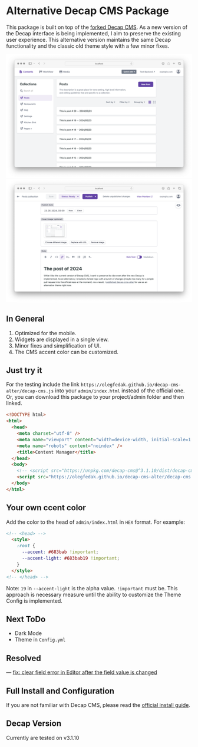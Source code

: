 # Alternative Decap CMS Package
This package is built on top of the [forked Decap CMS](https://github.com/olegfedak/decap-cms). As a new version of the Decap interface is being implemented, I aim to preserve the existing user experience. This alternative version maintains the same Decap functionality and the classic old theme style with a few minor fixes.

![](screenshots/decap-cms-alter-screnhot.png)
![](screenshots/decap-cms-alter-screnhot-2.png)

## In General
1. Optimized for the mobile.
2. Widgets are displayed in a single view.
3. Minor fixes and simplification of UI.
4. The CMS accent color can be customized.

## Just try it
For the testing include the link `https://olegfedak.github.io/decap-cms-alter/decap-cms.js` into your `admin/index.html` instead of the official one. Or, you can download this package to your project/admin folder and then linked.

```html
<!DOCTYPE html>
<html>
  <head>
    <meta charset="utf-8" />
    <meta name="viewport" content="width=device-width, initial-scale=1.0" />
    <meta name="robots" content="noindex" />
    <title>Content Manager</title>
  </head>
  <body>
    <!-- <script src="https://unpkg.com/decap-cms@^3.1.10/dist/decap-cms.js"></script> -->
    <script src="https://olegfedak.github.io/decap-cms-alter/decap-cms.js"></script>
  </body>
</html>
```


## Your own ccent color
Add the color to the head of `admin/index.html` in `HEX` format. For example:
```html
<!-- <head> -->
  <style>
    :root {
      --accent: #683bab !important;
      --accent-light: #683bab19 !important;
    }
  </style>
<!-- </head> -->
```
Note: `19` in `--accent-light` is the alpha value. `!important` must be. This approach is necessary measure until the ability to customize the Theme Config is implemented.

## Next ToDo
- Dark Mode
- Theme in `Config.yml`

## Resolved
— [fix: clear field error in Editor after the field value is changed](https://github.com/decaporg/decap-cms/pull/7216)

## Full Install and Configuration
If you are not familiar with Decap CMS, please read the [official install guide](https://decapcms.org/docs/install-decap-cms/).

## Decap Version
Currently are tested on v3.1.10
